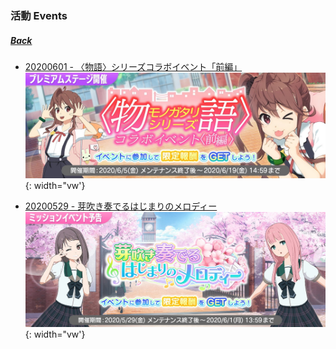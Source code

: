 ### 活動 Events
##### [Back](../Nanaon.md)

- [20200601 - 〈物語〉シリーズコラボイベント「前編」](20200601.md)  
![Event](../../../../Album/Nanaon/Event/20200601%20〈物語〉シリーズコラボイベント「前編」/EventCover20200605.JPG){: width="vw'}

- [20200529 - 芽吹き奏でるはじまりのメロディー](20200529_3033.md)
![Event3033](../../../../Album/Nanaon/Event/20200529%20芽吹き奏でるはじまりのメロディー/EventCover1.jpg){: width="vw'}
